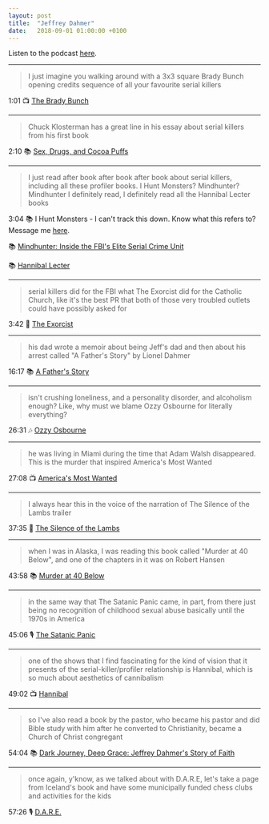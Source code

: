 ```yaml
---
layout: post
title:  "Jeffrey Dahmer"
date:   2018-09-01 01:00:00 +0100
---
```


Listen to the podcast [here](https://podcasts.apple.com/us/podcast/jeffrey-dahmer/id1380008439?i=1000465289883).

----

> I just imagine you walking around with a 3x3 square Brady Bunch opening credits sequence of all your favourite serial killers

1:01 📺 [The Brady Bunch](https://en.wikipedia.org/wiki/The_Brady_Bunch)

----

> Chuck Klosterman has a great line in his essay about serial killers from his first book

2:10 📚 [Sex, Drugs, and Cocoa Puffs](https://en.wikipedia.org/wiki/Sex,_Drugs,_and_Cocoa_Puffs)

----

> I just read after book after book after book about serial killers, including all these profiler books. I Hunt Monsters? Mindhunter? Mindhunter I definitely read, I definitely read all the Hannibal Lecter books

3:04 📚 I Hunt Monsters - I can't track this down. Know what this refers to? Message me [here](https://github.com/yourewrongaboutthefootnotes/yourewrongaboutthefootnotes.github.io/issues).

📚 [Mindhunter: Inside the FBI's Elite Serial Crime Unit](https://en.wikipedia.org/wiki/Mindhunter:_Inside_the_FBI%27s_Elite_Serial_Crime_Unit)

📚 [Hannibal Lecter](https://en.wikipedia.org/wiki/Hannibal_Lecter)

----

> serial killers did for the FBI what The Exorcist did for the Catholic Church, like it's the best PR that both of those very troubled outlets could have possibly asked for

3:42 🎥 [The Exorcist](https://en.wikipedia.org/wiki/The_Exorcist_(film))

----

> his dad wrote a memoir about being Jeff's dad and then about his arrest called "A Father's Story" by Lionel Dahmer

16:17 📚 [A Father's Story](https://books.google.com/books/about/A_Father_s_Story.html?id=BQN8zgEACAAJ)

----

> isn't crushing loneliness, and a personality disorder, and alcoholism enough? Like, why must we blame Ozzy Osbourne for literally everything?

26:31 🎶 [Ozzy Osbourne](https://en.wikipedia.org/wiki/Ozzy_Osbourne)

----

> he was living in Miami during the time that Adam Walsh disappeared. This is the murder that inspired America's Most Wanted

27:08 📺 [America's Most Wanted](https://en.wikipedia.org/wiki/America%27s_Most_Wanted)

----

> I always hear this in the voice of the narration of The Silence of the Lambs trailer

37:35 🎥 [The Silence of the Lambs](https://en.wikipedia.org/wiki/The_Silence_of_the_Lambs_(film))

----

> when I was in Alaska, I was reading this book called "Murder at 40 Below", and one of the chapters in it was on Robert Hansen

43:58 📚 [Murder at 40 Below](https://books.google.com/books/about/Murder_at_40_Below.html?id=DIG_9oBssrAC)

----

> in the same way that The Satanic Panic came, in part, from there just being no recognition of childhood sexual abuse basically until the 1970s in America

45:06 🎙️ [The Satanic Panic](/2018/05/02/the-satanic-panic.html)

----

> one of the shows that I find fascinating for the kind of vision that it presents of the serial-killer/profiler relationship is Hannibal, which is so much about aesthetics of cannibalism

49:02 📺 [Hannibal](https://en.wikipedia.org/wiki/Hannibal_(TV_series))

----

> so I've also read a book by the pastor, who became his pastor and did Bible study with him after he converted to Christianity, became a Church of Christ congregant

54:04 📚 [Dark Journey, Deep Grace: Jeffrey Dahmer's Story of Faith](https://en.wikipedia.org/wiki/Roy_Ratcliff#Bibliography)

----

> once again, y'know, as we talked about with D.A.R.E, let's take a page from Iceland's book and have some municipally funded chess clubs and activities for the kids

57:26 🎙️ [D.A.R.E.](/2018/08/18/d-a-r-e.html)
